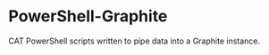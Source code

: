 PowerShell-Graphite
===================

CAT PowerShell scripts written to pipe data into a Graphite instance.